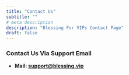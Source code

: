 ```yaml
---
title: "Contact Us"
subtitle: ""
# meta description
description: "Blessing For VIPs Contact Page"
draft: false
---
```


### Contact Us Via Support Email

* **Mail: support@blessing.vip**
